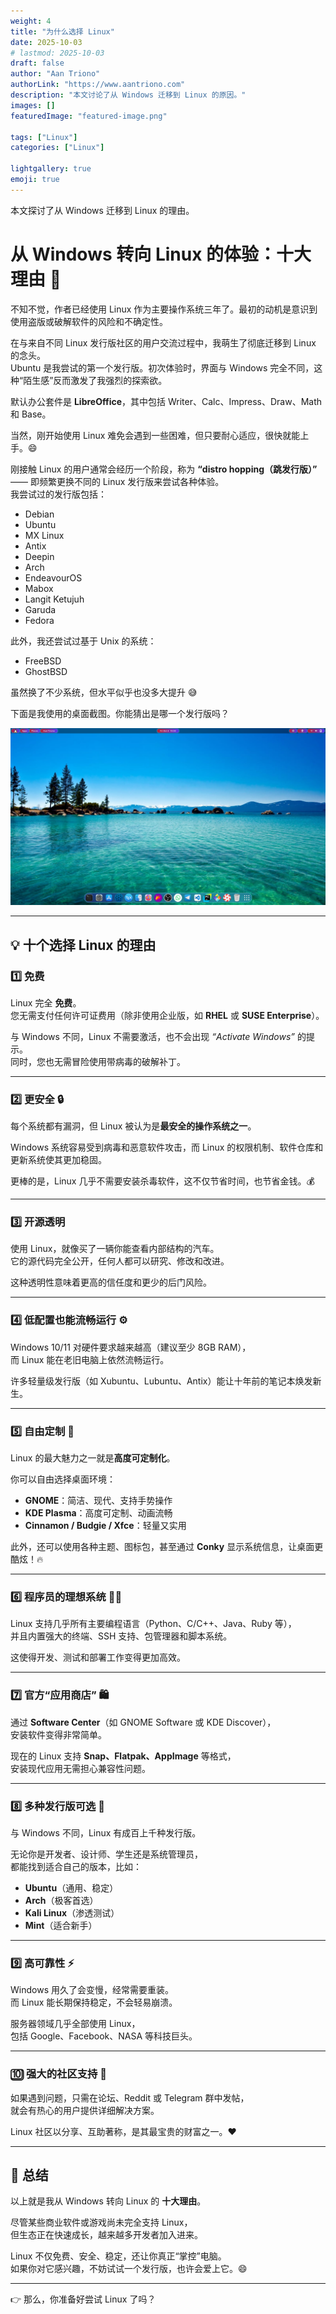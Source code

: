 ```yaml
---
weight: 4
title: "为什么选择 Linux"
date: 2025-10-03
# lastmod: 2025-10-03
draft: false
author: "Aan Triono"
authorLink: "https://www.aantriono.com"
description: "本文讨论了从 Windows 迁移到 Linux 的原因。"
images: []
featuredImage: "featured-image.png"

tags: ["Linux"]
categories: ["Linux"]

lightgallery: true
emoji: true
---
```


本文探讨了从 Windows 迁移到 Linux 的理由。

<!--more-->

# 从 Windows 转向 Linux 的体验：十大理由 🚀  

不知不觉，作者已经使用 Linux 作为主要操作系统三年了。最初的动机是意识到使用盗版或破解软件的风险和不确定性。  

在与来自不同 Linux 发行版社区的用户交流过程中，我萌生了彻底迁移到 Linux 的念头。  
Ubuntu 是我尝试的第一个发行版。初次体验时，界面与 Windows 完全不同，这种“陌生感”反而激发了我强烈的探索欲。  

默认办公套件是 **LibreOffice**，其中包括 Writer、Calc、Impress、Draw、Math 和 Base。  

当然，刚开始使用 Linux 难免会遇到一些困难，但只要耐心适应，很快就能上手。😄  

刚接触 Linux 的用户通常会经历一个阶段，称为 **“distro hopping（跳发行版）”** —— 即频繁更换不同的 Linux 发行版来尝试各种体验。  
我尝试过的发行版包括：  

- Debian  
- Ubuntu  
- MX Linux  
- Antix  
- Deepin  
- Arch  
- EndeavourOS  
- Mabox  
- Langit Ketujuh  
- Garuda  
- Fedora  

此外，我还尝试过基于 Unix 的系统：  

- FreeBSD  
- GhostBSD  

虽然换了不少系统，但水平似乎也没多大提升 😅  

下面是我使用的桌面截图。你能猜出是哪一个发行版吗？  

![Manjaro](manjaro.png)

---

## 💡 十个选择 Linux 的理由  

### 1️⃣ 免费  

Linux 完全 **免费**。  
您无需支付任何许可证费用（除非使用企业版，如 **RHEL** 或 **SUSE Enterprise**）。  

与 Windows 不同，Linux 不需要激活，也不会出现 *“Activate Windows”* 的提示。  
同时，您也无需冒险使用带病毒的破解补丁。  

---

### 2️⃣ 更安全 🔒  

每个系统都有漏洞，但 Linux 被认为是**最安全的操作系统之一**。  

Windows 系统容易受到病毒和恶意软件攻击，而 Linux 的权限机制、软件仓库和更新系统使其更加稳固。  

更棒的是，Linux 几乎不需要安装杀毒软件，这不仅节省时间，也节省金钱。💰  

---

### 3️⃣ 开源透明  

使用 Linux，就像买了一辆你能查看内部结构的汽车。  
它的源代码完全公开，任何人都可以研究、修改和改进。  

这种透明性意味着更高的信任度和更少的后门风险。  

---

### 4️⃣ 低配置也能流畅运行 ⚙️  

Windows 10/11 对硬件要求越来越高（建议至少 8GB RAM），  
而 Linux 能在老旧电脑上依然流畅运行。  

许多轻量级发行版（如 Xubuntu、Lubuntu、Antix）能让十年前的笔记本焕发新生。  

---

### 5️⃣ 自由定制 🎨  

Linux 的最大魅力之一就是**高度可定制化**。  

你可以自由选择桌面环境：  
- **GNOME**：简洁、现代、支持手势操作  
- **KDE Plasma**：高度可定制、动画流畅  
- **Cinnamon / Budgie / Xfce**：轻量又实用  

此外，还可以使用各种主题、图标包，甚至通过 **Conky** 显示系统信息，让桌面更酷炫！🔥  

---

### 6️⃣ 程序员的理想系统 👨‍💻  

Linux 支持几乎所有主要编程语言（Python、C/C++、Java、Ruby 等），  
并且内置强大的终端、SSH 支持、包管理器和脚本系统。  

这使得开发、测试和部署工作变得更加高效。  

---

### 7️⃣ 官方“应用商店” 🛍️  

通过 **Software Center**（如 GNOME Software 或 KDE Discover），  
安装软件变得非常简单。  

现在的 Linux 支持 **Snap、Flatpak、AppImage** 等格式，  
安装现代应用无需担心兼容性问题。  

---

### 8️⃣ 多种发行版可选 🐧  

与 Windows 不同，Linux 有成百上千种发行版。  

无论你是开发者、设计师、学生还是系统管理员，  
都能找到适合自己的版本，比如：  
- **Ubuntu**（通用、稳定）  
- **Arch**（极客首选）  
- **Kali Linux**（渗透测试）  
- **Mint**（适合新手）  

---

### 9️⃣ 高可靠性 ⚡  

Windows 用久了会变慢，经常需要重装。  
而 Linux 能长期保持稳定，不会轻易崩溃。  

服务器领域几乎全部使用 Linux，  
包括 Google、Facebook、NASA 等科技巨头。  

---

### 🔟 强大的社区支持 🤝  

如果遇到问题，只需在论坛、Reddit 或 Telegram 群中发帖，  
就会有热心的用户提供详细解决方案。  

Linux 社区以分享、互助著称，是其最宝贵的财富之一。❤️  

---

## 🧩 总结  

以上就是我从 Windows 转向 Linux 的 **十大理由**。  

尽管某些商业软件或游戏尚未完全支持 Linux，  
但生态正在快速成长，越来越多开发者加入进来。  

Linux 不仅免费、安全、稳定，还让你真正“掌控”电脑。  
如果你对它感兴趣，不妨试试一个发行版，也许会爱上它。😄  

---

👉 那么，你准备好尝试 Linux 了吗？  
